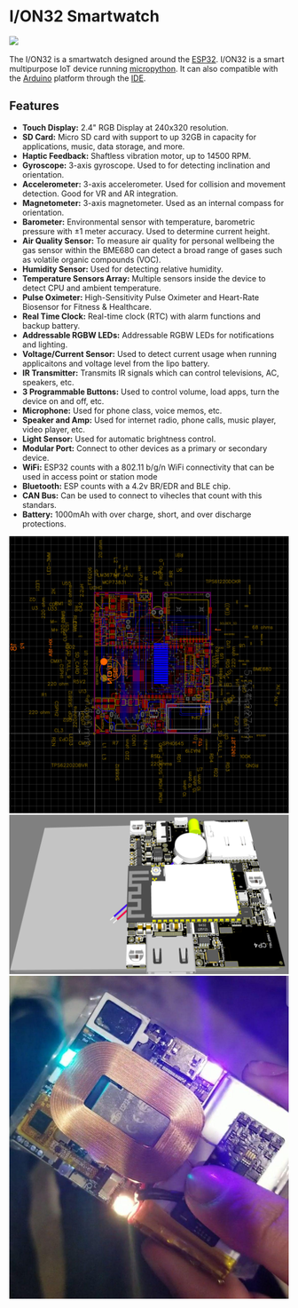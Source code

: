 # I/ON32 Smartwatch
<p align=<p align="center">
  <img src="images/bootup.gif">
</p>

The I/ON32 is a smartwatch designed around the [ESP32](https://en.wikipedia.org/wiki/ESP32). I/ON32 is a smart multipurpose IoT device running [micropython](https://Micropython.org). It can also compatible with the [Arduino](https://www.arduino.cc/) platform through the [IDE](https://www.arduino.cc/en/software). 

## Features
- **Touch Display:** 2.4" RGB Display at 240x320 resolution. 
- **SD Card:** Micro SD card with support to up 32GB in capacity for applications, music, data storage, and more.
- **Haptic Feedback:** Shaftless vibration motor, up to 14500 RPM.
- **Gyroscope:** 3-axis gyroscope. Used to for detecting inclination and orientation.
- **Accelerometer:** 3-axis accelerometer. Used for collision and movement detection. Good for VR and AR integration.
- **Magnetometer:** 3-axis magnetometer. Used as an internal compass for orientation.
- **Barometer:** Environmental sensor with temperature, barometric pressure with ±1 meter accuracy. Used to determine current height.
- **Air Quality Sensor:** To measure air quality for personal wellbeing the gas sensor within the BME680 can detect a broad range of gases such as volatile organic compounds (VOC).
- **Humidity Sensor:** Used for detecting relative humidity.
- **Temperature Sensors Array:** Multiple sensors inside the device to detect CPU and ambient temperature.
- **Pulse Oximeter:** High-Sensitivity Pulse Oximeter and Heart-Rate Biosensor for Fitness & Healthcare.
- **Real Time Clock:** Real-time clock (RTC) with alarm functions and backup battery.
- **Addressable RGBW LEDs:** Addressable RGBW LEDs for notifications and lighting.
- **Voltage/Current Sensor:** Used to detect current usage when running applicaitons and voltage level from the lipo battery.
- **IR Transmitter:** Transmits IR signals which can control televisions, AC, speakers, etc.
- **3 Programmable Buttons:** Used to control volume, load apps, turn the device on and off, etc.
- **Microphone:** Used for phone class, voice memos, etc.
- **Speaker and Amp:** Used for internet radio, phone calls, music player, video player, etc.
- **Light Sensor:** Used for automatic brightness control.
- **Modular Port:** Connect to other devices as a primary or secondary device.
- **WiFi:** ESP32 counts with a 802.11 b/g/n WiFi connectivity that can be used in access point or station mode
- **Bluetooth:** ESP counts with a 4.2v BR/EDR and BLE chip.
- **CAN Bus:** Can be used to connect to vihecles that count with this standars.
- **Battery:** 1000mAh with over charge, short, and over discharge protections. 

![Esp32](images/circuit.png)
![Esp32](images/3drender.png)
![Esp32](images/electronics.jpg)
